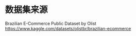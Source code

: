 # 数据集来源

Brazilian E-Commerce Public Dataset by Olist
https://www.kaggle.com/datasets/olistbr/brazilian-ecommerce
